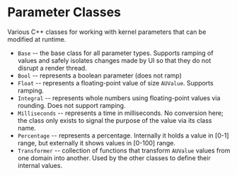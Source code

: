 #  Parameter Classes

Various C++ classes for working with kernel parameters that can be modified at runtime.

* `Base` -- the base class for all parameter types. Supports ramping of values and safely isolates changes made by UI
so that they do not disrupt a render thread.
* `Bool` -- represents a boolean parameter (does not ramp)
* `Float` -- represents a floating-point value of size `AUValue`. Supports ramping.
* `Integral` -- represents whole numbers using floating-point values via rounding. Does not support ramping.
* `Milliseconds` -- represents a time in milliseconds. No conversion here; 
the class only exists to signal the purpose of the value via its class name.
* `Percentage` -- represents a percentage. Internally it holds a value in
[0-1] range, but externally it shows values in [0-100] range.
* `Transformer` -- collection of functions that transform `AUValue` values from one domain into another. Used by the 
other classes to define their internal values.
